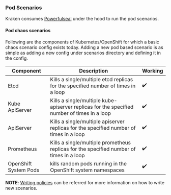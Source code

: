 ### Pod Scenarios
Kraken consumes [Powerfulseal](https://github.com/powerfulseal/powerfulseal) under the hood to run the pod scenarios. 


#### Pod chaos scenarios
Following are the components of Kubernetes/OpenShift for which a basic chaos scenario config exists today. Adding a new pod based scenario is as simple as adding a new config under scenarios directory and defining it in the config.

Component                | Description                                                                                        | Working
------------------------ | ---------------------------------------------------------------------------------------------------| ------------------------- |
Etcd                     | Kills a single/multiple etcd replicas for the specified number of times in a loop                  | :heavy_check_mark:        |
Kube ApiServer           | Kills a single/multiple kube-apiserver replicas for the specified number of times in a loop        | :heavy_check_mark:        |
ApiServer                | Kills a single/multiple apiserver replicas for the specified number of times in a loop             | :heavy_check_mark:        |
Prometheus               | Kills a single/multiple prometheus replicas for the specified number of times in a loop            | :heavy_check_mark:        |
OpenShift System Pods    | kills random pods running in the OpenShift system namespaces                                       | :heavy_check_mark:        |

**NOTE**: [Writing policies](https://powerfulseal.github.io/powerfulseal/policies) can be referred for more information on how to write new scenarios.
